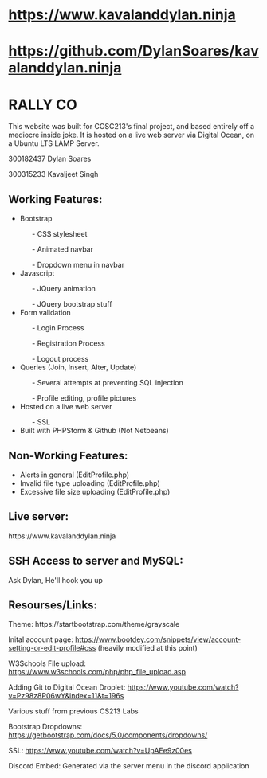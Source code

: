 # https://www.kavalanddylan.ninja
# https://github.com/DylanSoares/kavalanddylan.ninja

<h1>RALLY CO</h1>
This website was built for COSC213's final project, and based entirely off a mediocre inside joke.
It is hosted on a live web server via Digital Ocean, on a Ubuntu LTS LAMP Server.

300182437 Dylan Soares

300315233 Kavaljeet Singh

<h2>Working Features:</h2>
<ul>
<li>Bootstrap</li>
<ol>- CSS stylesheet</ol>
<ol>- Animated navbar</ol>
<ol>- Dropdown menu in navbar</ol>
<li>Javascript</li>
<ol>- JQuery animation</ol>
<ol>- JQuery bootstrap stuff</ol>
<li>Form validation</li>
<ol>- Login Process</ol>
<ol>- Registration Process</ol>
<ol>- Logout process</ol>
<li>Queries (Join, Insert, Alter, Update)</li>
<ol>- Several attempts at preventing SQL injection</ol>
<ol>- Profile editing, profile pictures</ol>
<li>Hosted on a live web server</li>
<ol>- SSL</ol>
<li>Built with PHPStorm & Github (Not Netbeans)</li>
</ul>

<h2>Non-Working Features:</h2>
<ul>
<li>Alerts in general (EditProfile.php)</li>
<li>Invalid file type uploading (EditProfile.php)</li>
<li>Excessive file size uploading (EditProfile.php)</li>
</ul>

<h2>Live server:</h2>
https://www.kavalanddylan.ninja

<h2>SSH Access to server and MySQL:</h2>
Ask Dylan, He'll hook you up

<h2>Resourses/Links:</h2>
Theme: https://startbootstrap.com/theme/grayscale

Inital account page: https://www.bootdey.com/snippets/view/account-setting-or-edit-profile#css
(heavily modified at this point)

W3Schools File upload: https://www.w3schools.com/php/php_file_upload.asp

Adding Git to Digital Ocean Droplet: https://www.youtube.com/watch?v=Pz98z8P06wY&index=11&t=196s

Various stuff from previous CS213 Labs

Bootstrap Dropdowns: https://getbootstrap.com/docs/5.0/components/dropdowns/

SSL: https://www.youtube.com/watch?v=UpAEe9z00es

Discord Embed: Generated via the server menu in the discord application